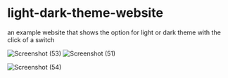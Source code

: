 # light-dark-theme-website
an example website that shows the  option for light or dark theme with the click of a switch

![Screenshot (53)](https://user-images.githubusercontent.com/99539947/172842433-08f6f9aa-8580-4952-919d-64040a408e9b.png)
![Screenshot (51)](https://user-images.githubusercontent.com/99539947/172842437-13453d49-3588-4e0b-bf26-3bab7ae3ef7f.png)

![Screenshot (54)](https://user-images.githubusercontent.com/99539947/172846417-22dee831-4c01-49a1-a1ab-4d9671598d96.png)


